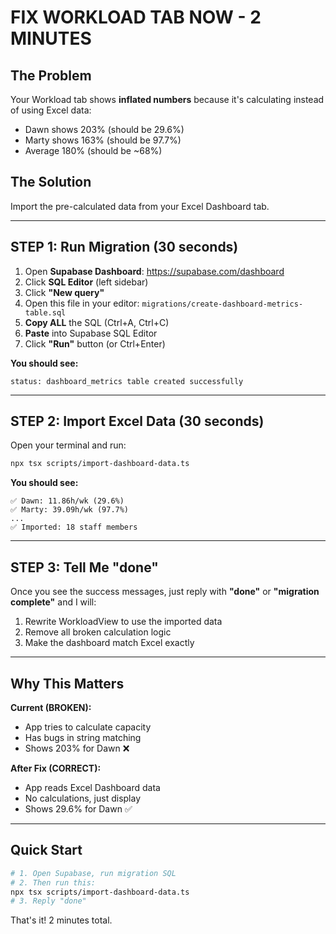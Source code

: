# FIX WORKLOAD TAB NOW - 2 MINUTES

## The Problem
Your Workload tab shows **inflated numbers** because it's calculating instead of using Excel data:
- Dawn shows 203% (should be 29.6%)
- Marty shows 163% (should be 97.7%)
- Average 180% (should be ~68%)

## The Solution
Import the pre-calculated data from your Excel Dashboard tab.

---

## STEP 1: Run Migration (30 seconds)

1. Open **Supabase Dashboard**: https://supabase.com/dashboard
2. Click **SQL Editor** (left sidebar)
3. Click **"New query"**
4. Open this file in your editor: `migrations/create-dashboard-metrics-table.sql`
5. **Copy ALL** the SQL (Ctrl+A, Ctrl+C)
6. **Paste** into Supabase SQL Editor
7. Click **"Run"** button (or Ctrl+Enter)

**You should see:**
```
status: dashboard_metrics table created successfully
```

---

## STEP 2: Import Excel Data (30 seconds)

Open your terminal and run:

```bash
npx tsx scripts/import-dashboard-data.ts
```

**You should see:**
```
✅ Dawn: 11.86h/wk (29.6%)
✅ Marty: 39.09h/wk (97.7%)
...
✅ Imported: 18 staff members
```

---

## STEP 3: Tell Me "done"

Once you see the success messages, just reply with **"done"** or **"migration complete"** and I will:

1. Rewrite WorkloadView to use the imported data
2. Remove all broken calculation logic
3. Make the dashboard match Excel exactly

---

## Why This Matters

**Current (BROKEN):**
- App tries to calculate capacity
- Has bugs in string matching
- Shows 203% for Dawn ❌

**After Fix (CORRECT):**
- App reads Excel Dashboard data
- No calculations, just display
- Shows 29.6% for Dawn ✅

---

## Quick Start

```bash
# 1. Open Supabase, run migration SQL
# 2. Then run this:
npx tsx scripts/import-dashboard-data.ts
# 3. Reply "done"
```

That's it! 2 minutes total.

